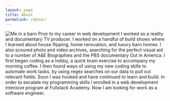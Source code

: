 ```yaml
---
layout: page
title: About
permalink: /about/
---
```


<img id="barn-pic" src="../images/barn_photo.jpg" alt="Me in a barn" />
Prior to my career in web development I worked as a reality and documentary TV producer. I worked on a handful of build shows where I learned about house flipping, home renovation, and luxury barn homes. I also scoured photo and video archives, searching for the perfect visual aid to a number of A&amp;E Biographies and the PBS documentary Out in America.
I first began coding as a hobby, a quick brain exercise to accompany my morning coffee. I then found ways of using my new coding skills to automate work tasks, by using regex searches on our data to pull out relevant fields.
Soon I was hooked and have continued to learn and build. In order to escalate my programming skills I enrolled in a web development intensive program at Fullstack Academy. Now I am looking for work as a software engineer.

